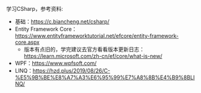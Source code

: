学习CSharp，参考资料:

- 基础：https://c.biancheng.net/csharp/
- Entity Framework Core：https://www.entityframeworktutorial.net/efcore/entity-framework-core.aspx
  - 版本有点旧的，学完建议去官方看看版本更新日志：https://learn.microsoft.com/zh-cn/ef/core/what-is-new/
- WPF：https://www.wpfsoft.com/
- LINQ：https://hzd.plus/2019/08/26/C-%E5%9B%BE%E8%A7%A3%E6%95%99%E7%A8%8B%E4%B9%8BLINQ/

